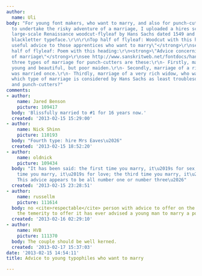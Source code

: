 ```yaml
---
author:
  name: Uli
body: "For young font makers, who want to marry, and also for punch-cutters, who want
  to undertake the risky adventure of a marriage, I uploaded a hires scan of a beautiful
  large-scale Renaissance woodcut-flyleaf by Hans Sachs dated 1549 and cut in a Schwabacher
  blackletter typeface.\r\n\r\nTop half of flyleaf: Woodcut with this heading:\r\n<strong>\"A
  useful advice to those apprentices who want to marry\"</strong>\r\nsee http://www.sanskritweb.net/fontdocs/hans-sachs-rat1.gif\r\n\r\nBottom
  half of flyleaf: Poem with this heading:\r\n<strong>\"Advice concerning three types
  of marriage\"</strong>\r\nsee http://www.sanskritweb.net/fontdocs/hans-sachs-rat2.gif\r\n\r\nThe
  three types of marriage for punch-cutters are these:\r\n- Firstly, marriage of a
  young and beautiful, but poor maiden.\r\n- Secondly, marriage of a rich widow, who
  was married once.\r\n- Thirdly, marriage of a very rich widow, who was married twice.\r\nGuess,
  which type of marriage is considered by Hans Sachs as least troublesome for font-makers
  and punch-cutters?"
comments:
- author:
    name: Jared Benson
    picture: 109417
  body: 'Blissfully married to #1 for 16 years now.'
  created: '2013-02-15 15:29:00'
- author:
    name: Nick Shinn
    picture: 110193
  body: "Fourth type: hire Mrs Eaves\u2026"
  created: '2013-02-15 18:52:20'
- author:
    name: oldnick
    picture: 109434
  body: "It has been said: the first time you marry, it\u2019s for sex; the second
    time you marry, it\u2019s for love; the third time you marry, it\u2019s for money.
    This advice appears to be all number one or number three\u2026"
  created: '2013-02-15 23:28:51'
- author:
    name: russellm
    picture: 111614
  body: no <cite>respectable</cite> person with advice to offer on the subject and
    the temerity to offer it has ever advised a young man to marry a poor maiden.
  created: '2013-02-16 02:29:10'
- author:
    name: HVB
    picture: 111370
  body: The couple should be well kerned.
  created: '2013-02-17 15:37:03'
date: '2013-02-15 14:54:11'
title: Advice to young typophiles who want to marry

---
```

